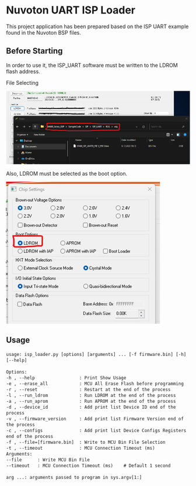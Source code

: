 # Nuvoton UART ISP Loader

This project application has been prepared based on the ISP UART example found in the Nuvoton BSP files.

## Before Starting

In order to use it, the ISP_UART software must be written to the LDROM flash address.

File Selecting

![Alt text](./images/ldrom_isp.png?raw=true "Title")

Also, LDROM must be selected as the boot option.

![Alt text](./images/chip_settings.png?raw=true "Title")

## Usage

    usage: isp_loader.py [options] [arguments] ... [-f firmware.bin] [-h] [--help]
    
    Options:
    -h , --help                 : Print Show Usage
    -e , --erase_all            : MCU All Erase Flash before programming
    -r , --reset                : Restart at the end of the process
    -l , --run_ldrom            : Run LDROM at the end of the process
    -a , --run_aprom            : Run APROM at the end of the process
    -d , --device_id            : Add print list Device ID end of the process
    -v , --firmware_version     : Add print list Firmware Version end of the process
    -c , --configs              : Add print list Device Configs Registers end of the process
    -f , --file=[firmware.bin]  : Write to MCU Bin File Selection
    -t , --timeout              : MCU Connection Timeout (ms)
    Arguments:
    --file      : Write MCU Bin File
    --timeout   : MCU Connection Timeout (ms)    # Default 1 second
    
    arg ...: arguments passed to program in sys.argv[1:]